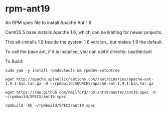 rpm-ant19
=========

An RPM spec file to install Apache Ant 1.9.

CentOS 5 base installs Apache 1.6, which can be limiting for newer projects.

This alt-installs 1.9 beside the system 1.6 version., but makes 1.9 the default.

To call the base ant, if it is installed, you can call it directly: /usr/bin/ant

To Build: 

`sudo yum -y install rpmdevtools && rpmdev-setuptree`

`wget http://apache.spinellicreations.com//ant/binaries/apache-ant-1.9.1-bin.tar.gz -O ~/rpmbuild/SOURCES/apache-ant-1.9.1-bin.tar.gz`

`wget https://raw.github.com/nmilford/rpm-ant19/master/ant19.spec -O ~/rpmbuild/SPECS/ant19.spec`

`rpmbuild -bb ~/rpmbuild/SPECS/ant19.spec`
